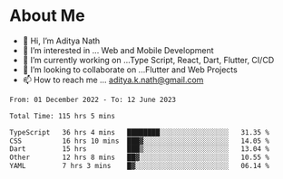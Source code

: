 # About Me

- 👋 Hi, I’m Aditya Nath
- 👀 I’m interested in ... Web and Mobile Development
- 🌱 I’m currently working on ...Type Script, React, Dart, Flutter, CI/CD
- 💞️ I’m looking to collaborate on ...Flutter and Web Projects
- 📫 How to reach me ... aditya.k.nath@gmail.com

<!--START_SECTION:waka-->

```txt
From: 01 December 2022 - To: 12 June 2023

Total Time: 115 hrs 5 mins

TypeScript   36 hrs 4 mins   ████████░░░░░░░░░░░░░░░░░   31.35 %
CSS          16 hrs 10 mins  ███▓░░░░░░░░░░░░░░░░░░░░░   14.05 %
Dart         15 hrs          ███▒░░░░░░░░░░░░░░░░░░░░░   13.04 %
Other        12 hrs 8 mins   ██▓░░░░░░░░░░░░░░░░░░░░░░   10.55 %
YAML         7 hrs 3 mins    █▓░░░░░░░░░░░░░░░░░░░░░░░   06.14 %
```

<!--END_SECTION:waka-->

<!---
kronosking007/kronosking007 is a ✨ special ✨ repository because its `README.md` (this file) appears on your GitHub profile.
You can click the Preview link to take a look at your changes.
--->
